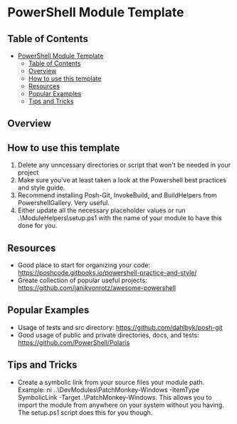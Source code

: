 # PowerShell Module Template

## Table of Contents

<!-- TOC -->

- [PowerShell Module Template](#powershell-module-template)
    - [Table of Contents](#table-of-contents)
    - [Overview](#overview)
    - [How to use this template](#how-to-use-this-template)
    - [Resources](#resources)
    - [Popular Examples](#popular-examples)
    - [Tips and Tricks](#tips-and-tricks)

<!-- /TOC -->

## Overview


## How to use this template

1. Delete any unncessary directories or script that won't be needed in your project
2. Make sure you've at least taken a look at the Powershell best practices and style guide.
3. Recommend installing Posh-Git, InvokeBuild, and BuildHelpers from PowershellGallery. Very useful.
4. Either update all the necessary placeholder values or run .\ModuleHelpers\setup.ps1 with the name of your module to have this done for you.

## Resources

- Good place to start for organizing your code: https://poshcode.gitbooks.io/powershell-practice-and-style/
- Greate collection of popular useful projects: https://github.com/janikvonrotz/awesome-powershell

## Popular Examples

- Usage of tests and src directory: https://github.com/dahlbyk/posh-git
- Good usage of public and private directories, docs, and tests: https://github.com/PowerShell/Polaris

## Tips and Tricks

- Create a symbolic link from your source files your module path. Example: ni ..\DevModules\PatchMonkey-Windows -ItemType SymbolicLink -Target .\PatchMonkey-Windows\.
This allows you to import the module from anywhere on your system without you having. The setup.ps1 script does this for you though.